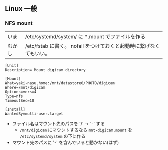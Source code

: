 ## Linux 一般

### NFS mount

|       |  | 
|-------|--|
| いま   | /etc/systemd/system/ に *.mount でファイルを作る
| むかし | /etc/fstab に書く。 nofail をつけておくと起動時に繋げなくてもいい。

```
[Unit]
Description= Mount digicam directory

[Mount]
What=yaki-nasu.home:/mnt/datastore0/PHOTO/digicam
Where=/mnt/digicam
Options=vers=4
Type=nfs
TimeoutSec=10

[Install]
WantedBy=multi-user.target
```

- ファイル名はマウント先のパスを '/' -> '-' する
  - `/mnt/digicam` にマウントするなら `mnt-digicam.mount` を `/etc/systemd/system` の下に作る
- マウント先のパスに '-' を含んでいると動かない(はず)
